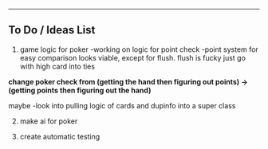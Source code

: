 ------------------------------------------------------------------------
To Do / Ideas List
-----------------------------------------------------------------------

1. game logic for poker
        -working on logic for point check
        -point system for easy comparison looks viable, except for flush. flush is fucky just go with high card into ties

**change poker check from (getting the hand then figuring out points) -> (getting points then figuring out the hand)**
        
maybe
-look into pulling logic of cards and dupinfo into a super class

2. make ai for poker

3. create automatic testing